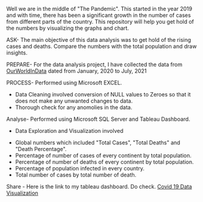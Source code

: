 Well we are in the middle of "The Pandemic". This started in the year 2019 and with time, there has been a significant growth in the number of cases from different parts of the country.
This repository will help you get hold of the numbers by visualizing the graphs and chart. 

ASK-
   The main objective of this data analysis was to get hold of the rising cases and deaths. Compare the numbers with the total population and draw insights.
   
   
PREPARE- 
   For the data analysis project, I have collected the data from [OurWorldInData](https://ourworldindata.org/) dated from January, 2020 to July, 2021
   

PROCESS- Performed using Microsoft EXCEL.
   * Data Cleaning involved conversion of NULL values to Zeroes so that it does not make any unwanted changes to data. 
   * Thorough check for any anomolies in the data.
 
Analyse- Performed using Microsoft SQL Server and Tableau Dashboard.

  - Data Exploration and Visualization involved
  * Global numbers which included "Total Cases", "Total Deaths" and "Death Percentage".
  * Percentage of number of cases of every continent by total population.
  * Percentage of number of deaths of every continent by total population.
  * Percentage of population infected in every country.
  * Total number of cases by total number of death.
  
Share - Here is the link to my tableau dashboard. Do check.
[Covid 19 Data Visualization](https://public.tableau.com/app/profile/diana.satapathy/viz/CovidDataAnalysis_16279826149120/Dashboard1?publish=yes)
